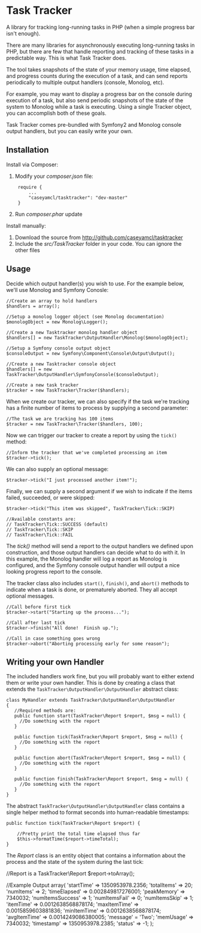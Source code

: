 Task Tracker
============

A library for tracking long-running tasks in PHP (when a simple progress bar isn't enough).

There are many libraries for asynchronously executing long-running tasks in PHP, but there are few that
handle reporting and tracking of these tasks in a predictable way.  This is what Task Tracker does.

The tool takes snapshots of the state of your memory usage, time elapsed, and progress counts during the execution
of a task, and can send reports periodically to multiple output handlers (console, Monolog, etc).

For example, you may want to display a progress bar on the console during execution of a task, but also
send periodic snapshots of the state of the system to Monolog while a task is executing.  Using a single
Tracker object, you can accomplish both of these goals.

Task Tracker comes pre-bundled with Symfony2 and Monolog console output handlers, but you can easily write your own.

Installation
------------

Install via Composer:

1. Modify your _composer.json_ file:

        require {
            ...
            "caseyamcl/tasktracker": "dev-master"
        }
        
2. Run <var>composer.phar</var> update

Install manually:

1. Download the source from http://github.com/caseyamcl/tasktracker
2. Include the _src/TaskTracker_ folder in your code.  You can ignore the other files

Usage
-----

Decide which output handler(s) you wish to use.  For the example below, we'll use Monolog and
Symfony Conosle:

    //Create an array to hold handlers
    $handlers = array();
    
    //Setup a monolog logger object (see Monolog documentation)
    $monologObject = new Monolog\Logger();
    
    //Create a new Tasktracker monolog handler object
    $handlers[] = new TaskTracker\OutputHandler\Monolog($monologObject);
    
    //Setup a Symfony console output object
    $consoleOutput = new Symfony\Component\Console\Output\Output();
    
    //Create a new Tasktracker console object
    $handlers[] = new TaskTracker\OutputHandler\SymfonyConsole($consoleOutput);
    
    //Create a new task tracker
    $tracker = new TaskTracker\Tracker($handlers);

When we create our tracker, we can also specify if the task we're tracking has a finite number of items
to process by supplying a second parameter:

    //The task we are tracking has 100 items
    $tracker = new TaskTracker\Tracker($handlers, 100);

Now we can trigger our tracker to create a report by using the <code>tick()</code> method:

    //Inform the tracker that we've completed processing an item
    $tracker->tick();
    
We can also supply an optional message:

    $tracker->tick("I just processed another item!");
    
Finally, we can supply a second argument if we wish to indicate if the items failed, succeeded, or were
skipped:

    $tracker->tick("This item was skipped", TaskTracker\Tick::SKIP)
    
    //Available constants are:
    // TaskTracker\Tick::SUCCESS (default)
    // TaskTracker\Tick::SKIP
    // TaskTracker\Tick::FAIL
    
The <var>tick()</var> method will send a report to the output handlers we defined upon construction,
and those output handlers can decide what to do with it.  In this example, the Monolog handler will
log a report as Monolog is configured, and the Symfony console output handler will output a nice
looking progress report to the console.

The tracker class also includes <code>start()</code>, <code>finish()</code>, and <code>abort()</code>
methods to indicate when a task is done, or prematurely aborted.  They all accept optional messages.
    
    //Call before first tick
    $tracker->start("Starting up the process...");

    //Call after last tick
    $tracker->finish("All done!  Finish up.");

    //Call in case something goes wrong
    $tracker->abort("Aborting processing early for some reason");


Writing your own Handler
------------------------

The included handlers work fine, but you will probably want to either extend them or write your own
handler.  This is done by creating a class that extends the <code>TaskTracker\OutputHandler\OutputHandler</code>
abstract class:

    class MyHandler extends TaskTracker\OutputHandler\OutputHandler
    {
       //Required methods are:
       public function start(TaskTracker\Report $report, $msg = null) {
         //Do something with the report
       }

       public function tick(TaskTracker\Report $report, $msg = null) {
         //Do something with the report
       }
       
       public function abort(TaskTracker\Report $report, $msg = null) {
         //Do something with the report
       }
       
       public function finish(TaskTracker\Report $report, $msg = null) {
         //Do something with the report
       }
    }

The abstract <code>TaskTracker\OutputHandler\OutputHandler</code> class contains a single helper method
to format seconds into human-readable timestamps:

    public function tick(TaskTracker\Report $report) {
        
        //Pretty print the total time elapsed thus far
        $this->formatTime($report->timeTotal);
    }
    
The <var>Report</var> class is an entity object that contains a information about
the process and the state of the system during the last tick:

   //Report is a TaskTracker\Report
   $report->toArray();

   //Example Output
   array(
        'startTime'       => 1350953978.2356;
        'totalItems'      => 20;
        'numItems'        => 2;
        'timeElapsed'     => 0.002849817276001;
        'peakMemory'      => 7340032;
        'numItemsSuccess' => 1;
        'numItemsFail'    => 0;
        'numItemsSkip'    => 1;
        'itemTime'        => 0.0012638568878174;
        'maxItemTime'     => 0.0015859603881836;
        'minItemTime'     => 0.0012638568878174;
        'avgItemTime'     => 0.0014249086380005;
        'message'         = 'Two';
        'memUsage'        => 7340032;
        'timestamp'       => 1350953978.2385;
        'status'          => -1;
   );
